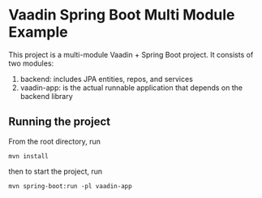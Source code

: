 # Vaadin Spring Boot Multi Module Example


This project is a multi-module Vaadin + Spring Boot project. It consists of two modules:

<ol>
  <li>backend: includes JPA entities, repos, and services</li>
  <li>vaadin-app: is the actual runnable application that depends on the backend library</li>
</ol>

## Running the project

From the root directory, run
```terminal
mvn install
```

then to start the project, run
```terminal
mvn spring-boot:run -pl vaadin-app
```
